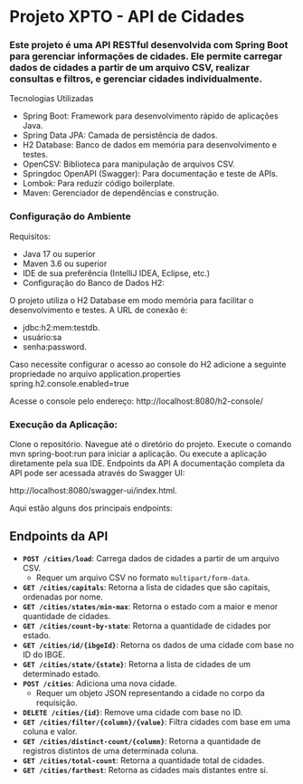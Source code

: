 # Projeto XPTO - API de Cidades
### Este projeto é uma API RESTful desenvolvida com Spring Boot para gerenciar informações de cidades. Ele permite carregar dados de cidades a partir de um arquivo CSV, realizar consultas e filtros, e gerenciar cidades individualmente.

Tecnologias Utilizadas
* Spring Boot: Framework para desenvolvimento rápido de aplicações Java.
* Spring Data JPA: Camada de persistência de dados.
* H2 Database: Banco de dados em memória para desenvolvimento e testes.
* OpenCSV: Biblioteca para manipulação de arquivos CSV.
* Springdoc OpenAPI (Swagger): Para documentação e teste de APIs.
* Lombok: Para reduzir código boilerplate.
* Maven: Gerenciador de dependências e construção.


### Configuração do Ambiente

Requisitos:

* Java 17 ou superior
* Maven 3.6 ou superior
* IDE de sua preferência (IntelliJ IDEA, Eclipse, etc.)
* Configuração do Banco de Dados H2:

O projeto utiliza o H2 Database em modo memória para facilitar o desenvolvimento e testes.
A URL de conexão é:

* jdbc:h2:mem:testdb.
* usuário:sa
* senha:password.

Caso necessite configurar o acesso ao console do H2 adicione a seguinte propriedade no arquivo application.properties
spring.h2.console.enabled=true

Acesse o console pelo endereço: http://localhost:8080/h2-console/

### Execução da Aplicação:

Clone o repositório.
Navegue até o diretório do projeto.
Execute o comando mvn spring-boot:run para iniciar a aplicação.
Ou execute a aplicação diretamente pela sua IDE.
Endpoints da API
A documentação completa da API pode ser acessada através do Swagger UI:

http://localhost:8080/swagger-ui/index.html.


Aqui estão alguns dos principais endpoints:

## Endpoints da API

* **`POST /cities/load`**: Carrega dados de cidades a partir de um arquivo CSV.
    * Requer um arquivo CSV no formato `multipart/form-data`.
* **`GET /cities/capitals`**: Retorna a lista de cidades que são capitais, ordenadas por nome.
* **`GET /cities/states/min-max`**: Retorna o estado com a maior e menor quantidade de cidades.
* **`GET /cities/count-by-state`**: Retorna a quantidade de cidades por estado.
* **`GET /cities/id/{ibgeId}`**: Retorna os dados de uma cidade com base no ID do IBGE.
* **`GET /cities/state/{state}`**: Retorna a lista de cidades de um determinado estado.
* **`POST /cities`**: Adiciona uma nova cidade.
    * Requer um objeto JSON representando a cidade no corpo da requisição.
* **`DELETE /cities/{id}`**: Remove uma cidade com base no ID.
* **`GET /cities/filter/{column}/{value}`**: Filtra cidades com base em uma coluna e valor.
* **`GET /cities/distinct-count/{column}`**: Retorna a quantidade de registros distintos de uma determinada coluna.
* **`GET /cities/total-count`**: Retorna a quantidade total de cidades.
* **`GET /cities/farthest`**: Retorna as cidades mais distantes entre si.
